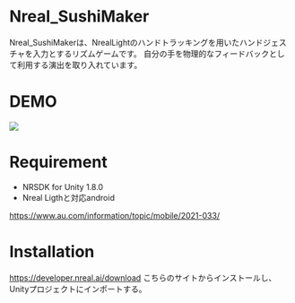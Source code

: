
# Nreal_SushiMaker

Nreal_SushiMakerは、NrealLightのハンドトラッキングを用いたハンドジェスチャを入力とするリズムゲームです。
自分の手を物理的なフィードバックとして利用する演出を取り入れています。

# DEMO

![](https://user-images.githubusercontent.com/71160720/156548105-4008be49-03db-4835-b012-491a0ff66749.gif
)

# Requirement

* NRSDK for Unity 1.8.0
* Nreal Ligthと対応android

https://www.au.com/information/topic/mobile/2021-033/

# Installation

https://developer.nreal.ai/download
こちらのサイトからインストールし、Unityプロジェクトにインポートする。
